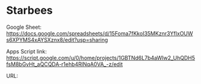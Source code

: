 # Starbees
Google Sheet:
https://docs.google.com/spreadsheets/d/15Foma7fKkoI35MKznr3YfIxOUWs6XPYMS4xAYSXznx8/edit?usp=sharing

Apps Script link:
https://script.google.com/u/0/home/projects/1GBTNd6L7b4aWIw2_UhQDH5fsM8bGvHt_aQCQDA-r1ehb4RlNqA0VA_-z/edit

URL: 
